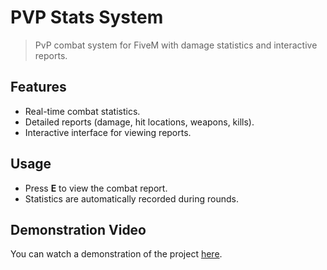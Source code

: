 # PVP Stats System

> PvP combat system for FiveM with damage statistics and interactive reports.

## Features

- Real-time combat statistics.
- Detailed reports (damage, hit locations, weapons, kills).
- Interactive interface for viewing reports.

## Usage

- Press **E** to view the combat report.
- Statistics are automatically recorded during rounds.

## Demonstration Video

You can watch a demonstration of the project [here](https://www.youtube.com/watch?v=LW-NvHslwVg).
